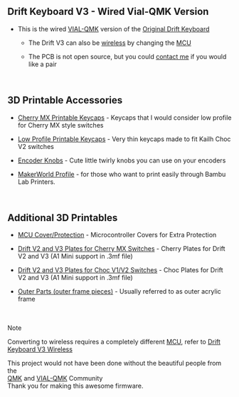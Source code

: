## Drift Keyboard V3 - Wired Vial-QMK Version  

- This is the wired [VIAL-QMK](https://github.com/vial-kb/vial-qmk) version of the [Original Drift Keyboard](https://github.com/Timception/Drift)  

  - The Drift V3 can also be [wireless](https://github.com/Timception/zmk-config-drift-v3-editor) by changing the [MCU](https://typeractive.xyz/products/nice-nano?srsltid=AfmBOopFI9Umybux3dp1TN_7DWNtLouR52CpvlU_aPLatSFBP0BeY02Y)  

   - The PCB is not open source, but you could [contact me](https://www.instagram.com/majin.keyboards) if you would like a pair
  <br/>  


## 3D Printable Accessories  
 - [Cherry MX Printable Keycaps](https://github.com/Timception/zmk-config-drift-v3-editor/tree/main/printables/Cherry-MX) - Keycaps that I would consider low profile for Cherry MX style switches  
 - [Low Profile Printable Keycaps](https://github.com/Timception/zmk-config-drift-v3-editor/tree/main/printables/Low-Profile) - Very thin keycaps made to fit Kailh Choc V2 switches  

 - [Encoder Knobs](https://github.com/Timception/zmk-config-drift-v3-editor/tree/main/printables/Encoder-Knobs) - Cute little twirly knobs you can use on your encoders  
 - [MakerWorld Profile](https://makerworld.com/en/@timception) - for those who want to print easily through Bambu Lab Printers.  
<br/>  

 ## Additional 3D Printables  
 - [MCU Cover/Protection](https://github.com/Timception/zmk-config-drift-v3-editor/tree/main/V3-MCU-Cover) - Microcontroller Covers for Extra Protection  

 - [Drift V2 and V3 Plates for Cherry MX Switches](https://github.com/Timception/zmk-config-drift-v3-editor/tree/main/Drift-V2-and-V3-Cherry-Plates) - Cherry Plates for Drift V2 and V3 (A1 Mini support in .3mf file)  

 - [Drift V2 and V3 Plates for Choc V1/V2 Switches](https://github.com/Timception/zmk-config-drift-v3-editor/tree/main/Drift-V2-and-V3-Choc-Plates) - Choc Plates for Drift V2 and V3 (A1 Mini support in .3mf file)  

 - [Outer Parts (outer frame pieces)](https://github.com/Timception/zmk-config-drift-v3-editor/tree/main/Outer-Acrylic) - Usually referred to as outer acrylic frame  
<br/><br/>  

>[!Note]  
>Converting to wireless requires a completely different [MCU](https://typeractive.xyz/products/nice-nano?srsltid=AfmBOopMetf7paTuZNdF40KFVV3Wz2GTHhOIjCt8Dya6_cj1KBGjmZew), refer to [Drift Keyboard V3 Wireless](https://github.com/Timception/zmk-config-drift-v3-editor)  
>
>This project would not have been done without the beautiful people from the  
>[QMK](https://github.com/qmk/qmk_firmware) and [VIAL-QMK](https://github.com/vial-kb/vial-qmk) Community  
>Thank you for making this awesome firmware.  
